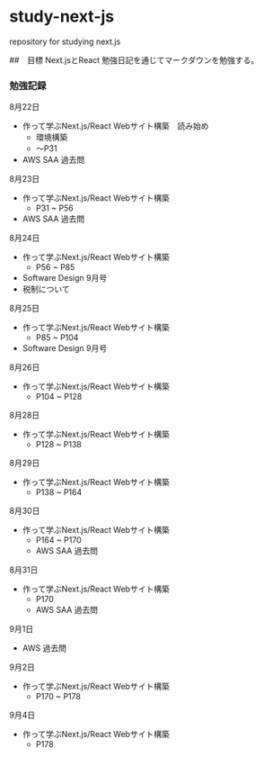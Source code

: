 # study-next-js
repository for studying next.js


##　目標
Next.jsとReact
勉強日記を通じてマークダウンを勉強する。


### 勉強記録
8月22日
- 作って学ぶNext.js/React Webサイト構築　読み始め
    - 環境構築
    - 〜P31
- AWS SAA 過去問

8月23日
- 作って学ぶNext.js/React Webサイト構築
    - P31 ~ P56
- AWS SAA 過去問

8月24日
- 作って学ぶNext.js/React Webサイト構築
    - P56 ~ P85
- Software Design 9月号
- 税制について

8月25日
- 作って学ぶNext.js/React Webサイト構築
    - P85 ~ P104
- Software Design 9月号

8月26日
- 作って学ぶNext.js/React Webサイト構築
    - P104 ~ P128

8月28日
- 作って学ぶNext.js/React Webサイト構築
    - P128 ~ P138

8月29日
- 作って学ぶNext.js/React Webサイト構築
    - P138 ~ P164

8月30日
- 作って学ぶNext.js/React Webサイト構築
    - P164 ~ P170
    - AWS SAA 過去問

8月31日
- 作って学ぶNext.js/React Webサイト構築
    - P170
    - AWS SAA 過去問

9月1日
- AWS 過去問

9月2日
- 作って学ぶNext.js/React Webサイト構築
    - P170 ~ P178

9月4日
- 作って学ぶNext.js/React Webサイト構築
    - P178

